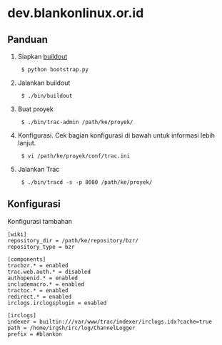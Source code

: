 dev.blankonlinux.or.id
======================

Panduan
-------

1. Siapkan [buildout](http://pypi.python.org/pypi/zc.buildout)

        $ python bootstrap.py

2. Jalankan buildout

        $ ./bin/buildout

3. Buat proyek

        $ ./bin/trac-admin /path/ke/proyek/

4. Konfigurasi. Cek bagian konfigurasi di bawah untuk informasi lebih lanjut.

        $ vi /path/ke/proyek/conf/trac.ini

5. Jalankan Trac

        $ ./bin/tracd -s -p 8080 /path/ke/proyek/

Konfigurasi
-----------

Konfigurasi tambahan

    [wiki]
    repository_dir = /path/ke/repository/bzr/
    repository_type = bzr 

    [components]
    tracbzr.* = enabled
    trac.web.auth.* = disabled
    authopenid.* = enabled
    includemacro.* = enabled
    tractoc.* = enabled
    redirect.* = enabled
    irclogs.irclogsplugin = enabled
    
    [irclogs]
    indexer = builtin:///var/www/trac/indexer/irclogs.idx?cache=true
    path = /home/irgsh/irc/log/ChannelLogger
    prefix = #blankon

